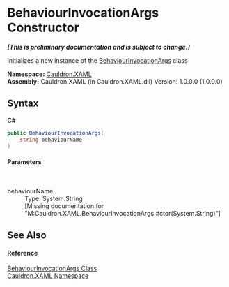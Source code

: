 # BehaviourInvocationArgs Constructor 
 _**\[This is preliminary documentation and is subject to change.\]**_

Initializes a new instance of the <a href="T_Cauldron_XAML_BehaviourInvocationArgs">BehaviourInvocationArgs</a> class

**Namespace:**&nbsp;<a href="N_Cauldron_XAML">Cauldron.XAML</a><br />**Assembly:**&nbsp;Cauldron.XAML (in Cauldron.XAML.dll) Version: 1.0.0.0 (1.0.0.0)

## Syntax

**C#**<br />
``` C#
public BehaviourInvocationArgs(
	string behaviourName
)
```


#### Parameters
&nbsp;<dl><dt>behaviourName</dt><dd>Type: System.String<br />\[Missing <param name="behaviourName"/> documentation for "M:Cauldron.XAML.BehaviourInvocationArgs.#ctor(System.String)"\]</dd></dl>

## See Also


#### Reference
<a href="T_Cauldron_XAML_BehaviourInvocationArgs">BehaviourInvocationArgs Class</a><br /><a href="N_Cauldron_XAML">Cauldron.XAML Namespace</a><br />